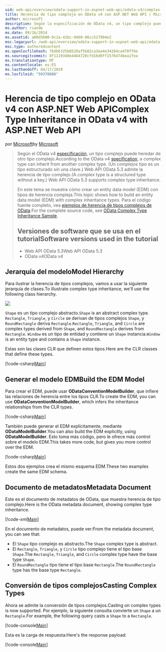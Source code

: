 ```yaml
---
uid: web-api/overview/odata-support-in-aspnet-web-api/odata-v4/complex-type-inheritance-in-odata-v4
title: Herencia de tipo complejo en OData v4 con ASP.NET Web API | Microsoft Docs
author: microsoft
description: Según la especificación de OData v4, un tipo complejo puede heredar de otro tipo complejo. (Un tipo complejo es un tipo estructurado sin una clave). API de Web...
ms.author: riande
ms.date: 09/16/2014
ms.assetid: a00d3600-9c2a-41bc-9460-06cc527904e2
msc.legacyurl: /web-api/overview/odata-support-in-aspnet-web-api/odata-v4/complex-type-inheritance-in-odata-v4
msc.type: authoredcontent
ms.openlocfilehash: 76db6325b8528af5b82ca3ea4e34284ca470ff6e
ms.sourcegitcommit: 0f1119340e4464720cfd16d0ff15764746ea1fea
ms.translationtype: MT
ms.contentlocale: es-ES
ms.lasthandoff: 04/17/2019
ms.locfileid: "59378606"
---
```

# <a name="complex-type-inheritance-in-odata-v4-with-aspnet-web-api"></a><span data-ttu-id="d8263-104">Herencia de tipo complejo en OData v4 con ASP.NET Web API</span><span class="sxs-lookup"><span data-stu-id="d8263-104">Complex Type Inheritance in OData v4 with ASP.NET Web API</span></span>

<span data-ttu-id="d8263-105">por [Microsoft](https://github.com/microsoft)</span><span class="sxs-lookup"><span data-stu-id="d8263-105">by [Microsoft](https://github.com/microsoft)</span></span>

> <span data-ttu-id="d8263-106">Según el OData v4 [especificación](http://www.odata.org/documentation/odata-version-4-0/), un tipo complejo puede heredar de otro tipo complejo.</span><span class="sxs-lookup"><span data-stu-id="d8263-106">According to the OData v4 [specification](http://www.odata.org/documentation/odata-version-4-0/), a complex type can inherit from another complex type.</span></span> <span data-ttu-id="d8263-107">(Un *complejos* tipo es un tipo estructurado sin una clave.) Web API OData 5.3 admite la herencia de tipo complejo.</span><span class="sxs-lookup"><span data-stu-id="d8263-107">(A *complex* type is a structured type without a key.) Web API OData 5.3 supports complex type inheritance.</span></span>
> 
> <span data-ttu-id="d8263-108">En este tema se muestra cómo crear un entity data model (EDM) con tipos de herencia compleja.</span><span class="sxs-lookup"><span data-stu-id="d8263-108">This topic shows how to build an entity data model (EDM) with complex inheritance types.</span></span> <span data-ttu-id="d8263-109">Para el código fuente completo, vea [ejemplos de herencia de tipos complejos de OData](http://aspnet.codeplex.com/sourcecontrol/latest#Samples/WebApi/OData/v4/ODataComplexTypeInheritanceSample/ReadMe.txt).</span><span class="sxs-lookup"><span data-stu-id="d8263-109">For the complete source code, see [OData Complex Type Inheritance Sample](http://aspnet.codeplex.com/sourcecontrol/latest#Samples/WebApi/OData/v4/ODataComplexTypeInheritanceSample/ReadMe.txt).</span></span>
> 
> ## <a name="software-versions-used-in-the-tutorial"></a><span data-ttu-id="d8263-110">Versiones de software que se usa en el tutorial</span><span class="sxs-lookup"><span data-stu-id="d8263-110">Software versions used in the tutorial</span></span>
> 
> 
> - <span data-ttu-id="d8263-111">Web API OData 5.3</span><span class="sxs-lookup"><span data-stu-id="d8263-111">Web API OData 5.3</span></span>
> - <span data-ttu-id="d8263-112">OData v4</span><span class="sxs-lookup"><span data-stu-id="d8263-112">OData v4</span></span>


## <a name="model-hierarchy"></a><span data-ttu-id="d8263-113">Jerarquía del modelo</span><span class="sxs-lookup"><span data-stu-id="d8263-113">Model Hierarchy</span></span>

<span data-ttu-id="d8263-114">Para ilustrar la herencia de tipos complejos, vamos a usar la siguiente jerarquía de clases.</span><span class="sxs-lookup"><span data-stu-id="d8263-114">To illustrate complex type inheritance, we'll use the following class hierarchy.</span></span>

![](complex-type-inheritance-in-odata-v4/_static/image1.png)

<span data-ttu-id="d8263-115">`Shape` es un tipo complejo abstracto.</span><span class="sxs-lookup"><span data-stu-id="d8263-115">`Shape` is an abstract complex type.</span></span> <span data-ttu-id="d8263-116">`Rectangle`, `Triangle`, y `Circle` se derivan de tipos complejos `Shape`, y `RoundRectangle` deriva `Rectangle`.</span><span class="sxs-lookup"><span data-stu-id="d8263-116">`Rectangle`, `Triangle`, and `Circle` are complex types derived from `Shape`, and `RoundRectangle` derives from `Rectangle`.</span></span> <span data-ttu-id="d8263-117">`Window` es un tipo de entidad y contiene un `Shape` instancia.</span><span class="sxs-lookup"><span data-stu-id="d8263-117">`Window` is an entity type and contains a `Shape` instance.</span></span>

<span data-ttu-id="d8263-118">Estas son las clases CLR que definen estos tipos.</span><span class="sxs-lookup"><span data-stu-id="d8263-118">Here are the CLR classes that define these types.</span></span>

[!code-csharp[Main](complex-type-inheritance-in-odata-v4/samples/sample1.cs)]

## <a name="build-the-edm-model"></a><span data-ttu-id="d8263-119">Generar el modelo EDM</span><span class="sxs-lookup"><span data-stu-id="d8263-119">Build the EDM Model</span></span>

<span data-ttu-id="d8263-120">Para crear el EDM, puede usar **ODataConventionModelBuilder**, que infiere las relaciones de herencia entre los tipos CLR.</span><span class="sxs-lookup"><span data-stu-id="d8263-120">To create the EDM, you can use **ODataConventionModelBuilder**, which infers the inheritance relationships from the CLR types.</span></span>

[!code-csharp[Main](complex-type-inheritance-in-odata-v4/samples/sample2.cs)]

<span data-ttu-id="d8263-121">También puede generar el EDM explícitamente, mediante **ODataModelBuilder**.</span><span class="sxs-lookup"><span data-stu-id="d8263-121">You can also build the EDM explicitly, using **ODataModelBuilder**.</span></span> <span data-ttu-id="d8263-122">Esto toma más código, pero le ofrece más control sobre el modelo EDM.</span><span class="sxs-lookup"><span data-stu-id="d8263-122">This takes more code, but gives you more control over the EDM.</span></span>

[!code-csharp[Main](complex-type-inheritance-in-odata-v4/samples/sample3.cs)]

<span data-ttu-id="d8263-123">Estos dos ejemplos crea el mismo esquema EDM.</span><span class="sxs-lookup"><span data-stu-id="d8263-123">These two examples create the same EDM schema.</span></span>

## <a name="metadata-document"></a><span data-ttu-id="d8263-124">Documento de metadatos</span><span class="sxs-lookup"><span data-stu-id="d8263-124">Metadata Document</span></span>

<span data-ttu-id="d8263-125">Este es el documento de metadatos de OData, que muestra herencia de tipo complejo.</span><span class="sxs-lookup"><span data-stu-id="d8263-125">Here is the OData metadata document, showing complex type inheritance.</span></span>

[!code-xml[Main](complex-type-inheritance-in-odata-v4/samples/sample4.xml?highlight=13,17,25,30)]

<span data-ttu-id="d8263-126">En el documento de metadatos, puede ver:</span><span class="sxs-lookup"><span data-stu-id="d8263-126">From the metadata document, you can see that:</span></span>

- <span data-ttu-id="d8263-127">El `Shape` tipo complejo es abstracto.</span><span class="sxs-lookup"><span data-stu-id="d8263-127">The `Shape` complex type is abstract.</span></span>
- <span data-ttu-id="d8263-128">El `Rectangle`, `Triangle`, y `Circle` tipo complejo tiene el tipo base `Shape`.</span><span class="sxs-lookup"><span data-stu-id="d8263-128">The `Rectangle`, `Triangle`, and `Circle` complex type have the base type `Shape`.</span></span>
- <span data-ttu-id="d8263-129">El `RoundRectangle` tipo tiene el tipo base `Rectangle`.</span><span class="sxs-lookup"><span data-stu-id="d8263-129">The `RoundRectangle` type has the base type `Rectangle`.</span></span>

## <a name="casting-complex-types"></a><span data-ttu-id="d8263-130">Conversión de tipos complejos</span><span class="sxs-lookup"><span data-stu-id="d8263-130">Casting Complex Types</span></span>

<span data-ttu-id="d8263-131">Ahora se admite la conversión de tipos complejos.</span><span class="sxs-lookup"><span data-stu-id="d8263-131">Casting on complex types is now supported.</span></span> <span data-ttu-id="d8263-132">Por ejemplo, la siguiente consulta convierte un `Shape` a un `Rectangle`.</span><span class="sxs-lookup"><span data-stu-id="d8263-132">For example, the following query casts a `Shape` to a `Rectangle`.</span></span>

[!code-console[Main](complex-type-inheritance-in-odata-v4/samples/sample5.cmd)]

<span data-ttu-id="d8263-133">Esta es la carga de respuesta:</span><span class="sxs-lookup"><span data-stu-id="d8263-133">Here's the response payload:</span></span>

[!code-console[Main](complex-type-inheritance-in-odata-v4/samples/sample6.cmd)]
